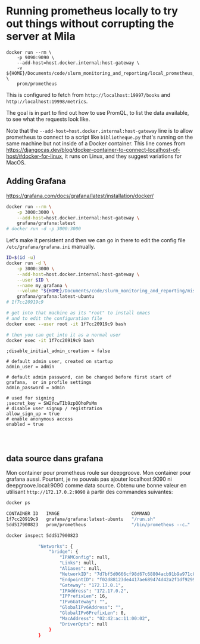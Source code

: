 # Running prometheus locally to try out things without corrupting the server at Mila

```
docker run --rm \
    -p 9090:9090 \
    --add-host=host.docker.internal:host-gateway \
    -v ${HOME}/Documents/code/slurm_monitoring_and_reporting/local_prometheus_fun/prometheus.yml:/etc/prometheus/prometheus.yml \
    prom/prometheus
```

This is configured to fetch from `http://localhost:19997/books` and `http://localhost:19998/metrics`.

The goal is in part to find out how to use PromQL, to list the data available, to see what the requests look like.

Note that the `--add-host=host.docker.internal:host-gateway` line is to allow prometheus to 
connect to a script like `bibliotheque.py` that's running on the same machine but not inside
of a Docker container. This line comes from https://djangocas.dev/blog/docker-container-to-connect-localhost-of-host/#docker-for-linux, it runs on Linux, and they suggest variations for MacOS.

## Adding Grafana

https://grafana.com/docs/grafana/latest/installation/docker/

```bash
docker run --rm \
    -p 3000:3000 \
    --add-host=host.docker.internal:host-gateway \
    grafana/grafana:latest
# docker run -d -p 3000:3000
```

Let's make it persistent and then we can go in there to edit the config file `/etc/grafana/grafana.ini` manually.

```bash
ID=$(id -u)
docker run -d \
    -p 3000:3000 \
    --add-host=host.docker.internal:host-gateway \
    --user $ID \
    --name my_grafana \
    --volume "${HOME}/Documents/code/slurm_monitoring_and_reporting/mist/grafana_data:/var/lib/grafana" \
    grafana/grafana:latest-ubuntu
# 1f7cc20919c9
```

```bash
# get into that machine as its "root" to install emacs
# and to edit the configuration file
docker exec --user root -it 1f7cc20919c9 bash

# then you can get into it as a normal user
docker exec -it 1f7cc20919c9 bash
```

```
;disable_initial_admin_creation = false                                                                                           
                                                                                                                                  
# default admin user, created on startup                                                                                          
admin_user = admin                                                                                                                
                                                                                                                                  
# default admin password, can be changed before first start of grafana,  or in profile settings                                   
admin_password = admin                                                                                                            
                                                                                                                                  
# used for signing                                                                                                                
;secret_key = SW2YcwTIb9zpOOhoPsMm 
# disable user signup / registration                                                                                              
allow_sign_up = true
# enable anonymous access                                                                                                         
enabled = true




```

## data source dans grafana

Mon container pour prometheus roule sur deepgroove. Mon container pour grafana aussi.
Pourtant, je ne pouvais pas ajouter localhost:9090 ni deepgroove.local:9090 comme data source.
Obtenu une bonne valeur en utilisant `http://172.17.0.2:9090` à partir des commandes suivantes:

```bash
docker ps

CONTAINER ID   IMAGE                           COMMAND                  CREATED          STATUS          PORTS                                       NAMES
1f7cc20919c9   grafana/grafana:latest-ubuntu   "/run.sh"                20 minutes ago   Up 11 minutes   0.0.0.0:3000->3000/tcp, :::3000->3000/tcp   my_grafana
5dd517900823   prom/prometheus                 "/bin/prometheus --c…"   6 days ago       Up 6 days       0.0.0.0:9090->9090/tcp, :::9090->9090/tcp   unruffled_chebyshev

docker inspect 5dd517900823

            "Networks": {
                "bridge": {
                    "IPAMConfig": null,
                    "Links": null,
                    "Aliases": null,
                    "NetworkID": "7d7bf5d0666cf98d67c68804acb91b9a971c8a441b962c50bf7213084a0a41ee",
                    "EndpointID": "f02d88123de4417ae689474d42a2f1df9299ab5ae3c77664ac7b9dcd4b1ab622",
                    "Gateway": "172.17.0.1",
                    "IPAddress": "172.17.0.2",
                    "IPPrefixLen": 16,
                    "IPv6Gateway": "",
                    "GlobalIPv6Address": "",
                    "GlobalIPv6PrefixLen": 0,
                    "MacAddress": "02:42:ac:11:00:02",
                    "DriverOpts": null
                }
            }


```

